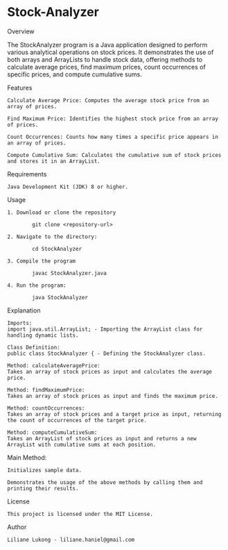 # Stock-Analyzer

Overview

The StockAnalyzer program is a Java application designed to perform various analytical operations on stock prices. It demonstrates the use of both arrays and ArrayLists to handle stock data, offering methods to calculate average prices, find maximum prices, count occurrences of specific prices, and compute cumulative sums.

Features

	Calculate Average Price: Computes the average stock price from an array of prices.
	
	Find Maximum Price: Identifies the highest stock price from an array of prices.
	
	Count Occurrences: Counts how many times a specific price appears in an array of prices.
	
	Compute Cumulative Sum: Calculates the cumulative sum of stock prices and stores it in an ArrayList.

Requirements

	Java Development Kit (JDK) 8 or higher.

Usage

	1. Download or clone the repository
 
 			git clone <repository-url>

 	2. Navigate to the directory:

 			cd StockAnalyzer
		
	3. Compile the program

 			javac StockAnalyzer.java
		
	4. Run the program:

 			java StockAnalyzer
		
Explanation

	Imports:
	import java.util.ArrayList; - Importing the ArrayList class for handling dynamic lists.
	
	Class Definition:
	public class StockAnalyzer { - Defining the StockAnalyzer class.
	
	Method: calculateAveragePrice:
	Takes an array of stock prices as input and calculates the average price.
	
	Method: findMaximumPrice:
	Takes an array of stock prices as input and finds the maximum price.
	
	Method: countOccurrences:
	Takes an array of stock prices and a target price as input, returning the count of occurrences of the target price.

	Method: computeCumulativeSum:
	Takes an ArrayList of stock prices as input and returns a new ArrayList with cumulative sums at each position.

Main Method:

	Initializes sample data.
	
	Demonstrates the usage of the above methods by calling them and printing their results.

License

	This project is licensed under the MIT License.

Author

	Liliane Lukong - liliane.haniel@gmail.com

